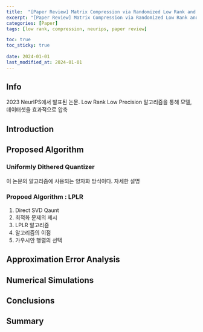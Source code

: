 ```yaml
---
title:  "[Paper Review] Matrix Compression via Randomized Low Rank and Low Precision Factorization"
excerpt: "[Paper Review] Matrix Compression via Randomized Low Rank and Low Precision Factorization"
categories: [Paper]
tags: [low rank, compression, neurips, paper review]

toc: true
toc_sticky: true
 
date: 2024-01-01
last_modified_at: 2024-01-01 
---
```

## Info
2023 NeurIPS에서 발표된 논문.
Low Rank Low Precision 알고리즘을 통해 모델, 데이터셋을 효과적으로 압축

## Introduction


## Proposed Algorithm

### Uniformly Dithered Quantizer
이 논문의 알고리즘에 사용되는 양자화 방식이다.
자세한 설명

### Propoed Algorithm : LPLR
1. Direct SVD Qaunt
2. 최적화 문제의 제시
3. LPLR 알고리즘
4. 알고리즘의 이점
5. 가우시안 행렬의 선택

## Approximation Error Analysis

## Numerical Simulations

## Conclusions

## Summary
